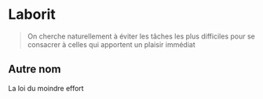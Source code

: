 # Laborit

> On cherche naturellement à éviter les tâches les plus difficiles pour se consacrer à celles qui apportent un plaisir immédiat

## Autre nom

La loi du moindre effort

